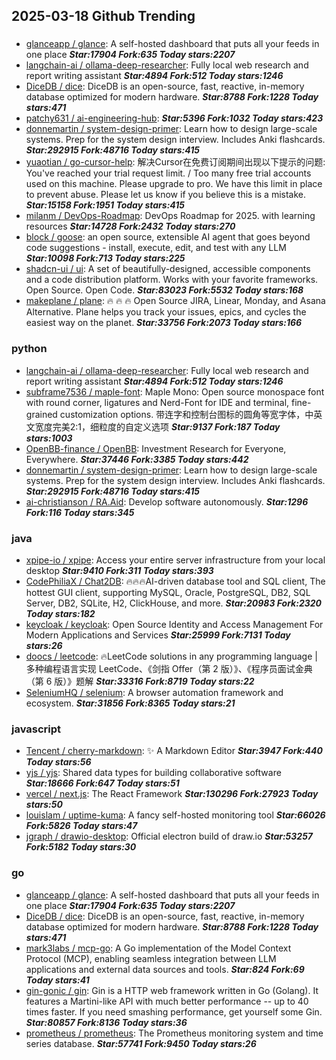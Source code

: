 ## 2025-03-18 Github Trending

### 
* [glanceapp / glance](https://github.com/glanceapp/glance): A self-hosted dashboard that puts all your feeds in one place ***Star:17904 Fork:635 Today stars:2207***
* [langchain-ai / ollama-deep-researcher](https://github.com/langchain-ai/ollama-deep-researcher): Fully local web research and report writing assistant ***Star:4894 Fork:512 Today stars:1246***
* [DiceDB / dice](https://github.com/DiceDB/dice): DiceDB is an open-source, fast, reactive, in-memory database optimized for modern hardware. ***Star:8788 Fork:1228 Today stars:471***
* [patchy631 / ai-engineering-hub](https://github.com/patchy631/ai-engineering-hub):  ***Star:5396 Fork:1032 Today stars:423***
* [donnemartin / system-design-primer](https://github.com/donnemartin/system-design-primer): Learn how to design large-scale systems. Prep for the system design interview. Includes Anki flashcards. ***Star:292915 Fork:48716 Today stars:415***
* [yuaotian / go-cursor-help](https://github.com/yuaotian/go-cursor-help): 解决Cursor在免费订阅期间出现以下提示的问题: You've reached your trial request limit. / Too many free trial accounts used on this machine. Please upgrade to pro. We have this limit in place to prevent abuse. Please let us know if you believe this is a mistake. ***Star:15158 Fork:1951 Today stars:415***
* [milanm / DevOps-Roadmap](https://github.com/milanm/DevOps-Roadmap): DevOps Roadmap for 2025. with learning resources ***Star:14728 Fork:2432 Today stars:270***
* [block / goose](https://github.com/block/goose): an open source, extensible AI agent that goes beyond code suggestions - install, execute, edit, and test with any LLM ***Star:10098 Fork:713 Today stars:225***
* [shadcn-ui / ui](https://github.com/shadcn-ui/ui): A set of beautifully-designed, accessible components and a code distribution platform. Works with your favorite frameworks. Open Source. Open Code. ***Star:83023 Fork:5532 Today stars:168***
* [makeplane / plane](https://github.com/makeplane/plane): 🔥 🔥 🔥 Open Source JIRA, Linear, Monday, and Asana Alternative. Plane helps you track your issues, epics, and cycles the easiest way on the planet. ***Star:33756 Fork:2073 Today stars:166***

### python
* [langchain-ai / ollama-deep-researcher](https://github.com/langchain-ai/ollama-deep-researcher): Fully local web research and report writing assistant ***Star:4894 Fork:512 Today stars:1246***
* [subframe7536 / maple-font](https://github.com/subframe7536/maple-font): Maple Mono: Open source monospace font with round corner, ligatures and Nerd-Font for IDE and terminal, fine-grained customization options. 带连字和控制台图标的圆角等宽字体，中英文宽度完美2:1，细粒度的自定义选项 ***Star:9137 Fork:187 Today stars:1003***
* [OpenBB-finance / OpenBB](https://github.com/OpenBB-finance/OpenBB): Investment Research for Everyone, Everywhere. ***Star:37446 Fork:3385 Today stars:442***
* [donnemartin / system-design-primer](https://github.com/donnemartin/system-design-primer): Learn how to design large-scale systems. Prep for the system design interview. Includes Anki flashcards. ***Star:292915 Fork:48716 Today stars:415***
* [ai-christianson / RA.Aid](https://github.com/ai-christianson/RA.Aid): Develop software autonomously. ***Star:1296 Fork:116 Today stars:345***

### java
* [xpipe-io / xpipe](https://github.com/xpipe-io/xpipe): Access your entire server infrastructure from your local desktop ***Star:9410 Fork:311 Today stars:393***
* [CodePhiliaX / Chat2DB](https://github.com/CodePhiliaX/Chat2DB): 🔥🔥🔥AI-driven database tool and SQL client, The hottest GUI client, supporting MySQL, Oracle, PostgreSQL, DB2, SQL Server, DB2, SQLite, H2, ClickHouse, and more. ***Star:20983 Fork:2320 Today stars:182***
* [keycloak / keycloak](https://github.com/keycloak/keycloak): Open Source Identity and Access Management For Modern Applications and Services ***Star:25999 Fork:7131 Today stars:26***
* [doocs / leetcode](https://github.com/doocs/leetcode): 🔥LeetCode solutions in any programming language | 多种编程语言实现 LeetCode、《剑指 Offer（第 2 版）》、《程序员面试金典（第 6 版）》题解 ***Star:33316 Fork:8719 Today stars:22***
* [SeleniumHQ / selenium](https://github.com/SeleniumHQ/selenium): A browser automation framework and ecosystem. ***Star:31856 Fork:8365 Today stars:21***

### javascript
* [Tencent / cherry-markdown](https://github.com/Tencent/cherry-markdown): ✨ A Markdown Editor ***Star:3947 Fork:440 Today stars:56***
* [yjs / yjs](https://github.com/yjs/yjs): Shared data types for building collaborative software ***Star:18666 Fork:647 Today stars:51***
* [vercel / next.js](https://github.com/vercel/next.js): The React Framework ***Star:130296 Fork:27923 Today stars:50***
* [louislam / uptime-kuma](https://github.com/louislam/uptime-kuma): A fancy self-hosted monitoring tool ***Star:66026 Fork:5826 Today stars:47***
* [jgraph / drawio-desktop](https://github.com/jgraph/drawio-desktop): Official electron build of draw.io ***Star:53257 Fork:5182 Today stars:30***

### go
* [glanceapp / glance](https://github.com/glanceapp/glance): A self-hosted dashboard that puts all your feeds in one place ***Star:17904 Fork:635 Today stars:2207***
* [DiceDB / dice](https://github.com/DiceDB/dice): DiceDB is an open-source, fast, reactive, in-memory database optimized for modern hardware. ***Star:8788 Fork:1228 Today stars:471***
* [mark3labs / mcp-go](https://github.com/mark3labs/mcp-go): A Go implementation of the Model Context Protocol (MCP), enabling seamless integration between LLM applications and external data sources and tools. ***Star:824 Fork:69 Today stars:41***
* [gin-gonic / gin](https://github.com/gin-gonic/gin): Gin is a HTTP web framework written in Go (Golang). It features a Martini-like API with much better performance -- up to 40 times faster. If you need smashing performance, get yourself some Gin. ***Star:80857 Fork:8136 Today stars:36***
* [prometheus / prometheus](https://github.com/prometheus/prometheus): The Prometheus monitoring system and time series database. ***Star:57741 Fork:9450 Today stars:26***
